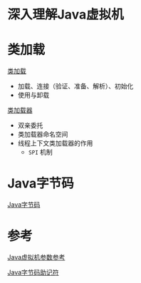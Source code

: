 # 深入理解Java虚拟机

# 类加载
[类加载](类加载.md)
- 加载、连接（验证、准备、解析）、初始化
- 使用与卸载

[类加载器](类加载.md)
- 双亲委托
- 类加载器命名空间
- 线程上下文类加载器的作用
    - `SPI` 机制

# Java字节码

[Java字节码](字节码.md)

# 参考

[Java虚拟机参数参考](Java虚拟机参数参考.md)

[Java字节码助记符](Java字节码助记符参考.md)